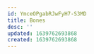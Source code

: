 ```yaml
---
id: YmceOPgabRJwFyH7-S3MD
title: Bones
desc: ''
updated: 1639762693868
created: 1639762693868
---
```


